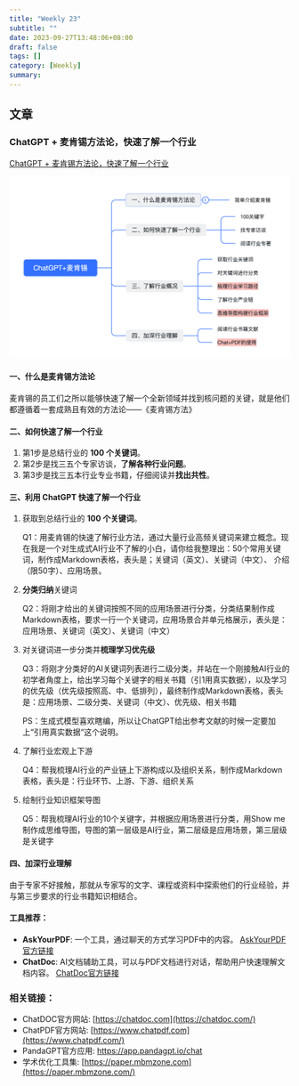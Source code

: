 ```yaml
---
title: "Weekly 23"
subtitle: ""
date: 2023-09-27T13:48:06+08:00
draft: false
tags: []
category: [Weekly]
summary: 
---
```


## 文章

### ChatGPT + 麦肯锡方法论，快速了解一个行业

[ChatGPT + 麦肯锡方法论，快速了解一个行业](https://ki6j1b0d92h.feishu.cn/wiki/E4I1wSQY6i2GxAkMANuc0E8anRd)

![image-20230927135109904](https://raw.githubusercontent.com/huyixi/Pics/main/uPic/image-20230927135109904.png)

#### 一、什么是麦肯锡方法论

麦肯锡的员工们之所以能够快速了解一个全新领域并找到核问题的关键，就是他们都遵循着一套成熟且有效的方法论——《麦肯锡方法》

#### 二、如何快速了解一个行业

1. 第1步是总结行业的 **100 个关键词**。 
2. 第2步是找三五个专家访谈，**了解各种行业问题**。
3. 第3步是找三五本行业专业书籍，仔细阅读并**找出共性**。

#### 三、利用 ChatGPT 快速了解一个行业

1. 获取到总结行业的 **100 个关键词**。

   Q1：用麦肯锡的快速了解行业方法，通过大量行业高频关键词来建立概念。现在我是一个对生成式AI行业不了解的小白，请你给我整理出：50个常用关键词，制作成Markdown表格，表头是；关键词（英文）、关键词（中文）、 介绍（限50字）、应用场景。

2. **分类归纳**关键词

   Q2：将刚才给出的关键词按照不同的应用场景进行分类，分类结果制作成Markdown表格，要求一行一个关键词，应用场景合并单元格展示，表头是：应用场景、关键词（英文）、关键词（中文）

3. 对关键词进一步分类并**梳理学习优先级**

   Q3：将刚才分类好的AI关键词列表进行二级分类，并站在一个刚接触AI行业的初学者角度上，给出学习每个关键字的相关书籍（引1用真实数据），以及学习的优先级（优先级按照高、中、低排列），最终制作成Markdown表格，表头是：应用场景、二级分类、关键词（中文）、优先级、相关书籍

   PS：生成式模型喜欢瞎编，所以让ChatGPT给出参考文献的时候一定要加上“引用真实数据“这个说明。

4. 了解行业宏观上下游

   Q4：帮我梳理AI行业的产业链上下游构成以及组织关系，制作成Markdown表格，表头是：行业环节、上游、下游、组织关系

5. 绘制行业知识框架导图

   Q5：帮我梳理AI行业的10个关键字，并根据应用场景进行分类，用Show me制作成思维导图，导图的第一层级是AI行业，第二层级是应用场景，第三层级是关键字

#### 四、加深行业理解

由于专家不好接触，那就从专家写的文字、课程或资料中探索他们的行业经验，并与第三步要求的行业书籍知识相结合。

#### 工具推荐：

- **AskYourPDF**: 一个工具，通过聊天的方式学习PDF中的内容。 [AskYourPDF官方链接](https://askyourpdf.com/upload)
- **ChatDoc**: AI文档辅助工具，可以与PDF文档进行对话，帮助用户快速理解文档内容。 [ChatDoc官方链接](https://chatdoc.com/chatdoc/#/upload)

### 相关链接：

- ChatDOC官方网站: [https://chatdoc.com](https://chatdoc.com/)
- ChatPDF官方网站: [https://www.chatpdf.com](https://www.chatpdf.com/)
- PandaGPT官方应用: https://app.pandagpt.io/chat
- 学术优化工具集: [https://paper.mbmzone.com](https://paper.mbmzone.com/)

